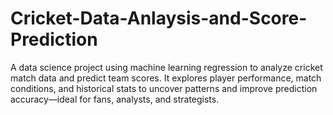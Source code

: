 # Cricket-Data-Anlaysis-and-Score-Prediction
A data science project using machine learning regression to analyze cricket match data and predict team scores. It explores player performance, match conditions, and historical stats to uncover patterns and improve prediction accuracy—ideal for fans, analysts, and strategists.
